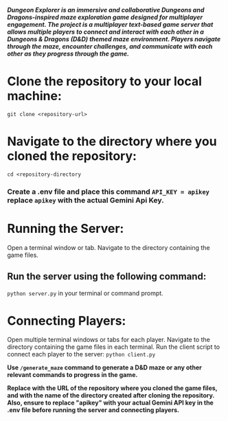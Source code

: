 ***Dungeon Explorer is an immersive and collaborative Dungeons and Dragons-inspired maze exploration game designed for multiplayer engagement. The project is a multiplayer text-based game server that allows multiple players to connect and interact with each other in a Dungeons & Dragons (D&D) themed maze environment. Players navigate through the maze, encounter challenges, and communicate with each other as they progress through the game.***




# Clone the repository to your local machine:
```git clone <repository-url>```

# Navigate to the directory where you cloned the repository:
```cd <repository-directory```

### Create a .env file  and  place this command ```API_KEY = apikey``` replace ```apikey``` with the actual Gemini Api Key.

# Running the Server:
Open a terminal window or tab.
Navigate to the directory containing the game files.
## Run the server using the following command:
```python server.py``` in your terminal or command prompt.


# Connecting Players:
Open multiple terminal windows or tabs for each player.
Navigate to the directory containing the game files in each terminal.
Run the client script to connect each player to the server:
```python client.py```


**Use ```/generate_maze``` command to generate a D&D maze or any other relevant commands to progress in the game.**



**Replace <repository-url> with the URL of the repository where you cloned the game files, and <repository-directory> with the name of the directory created after cloning the repository. Also, ensure to replace "apikey" with your actual Gemini API key in the .env file before running the server and connecting players.**
